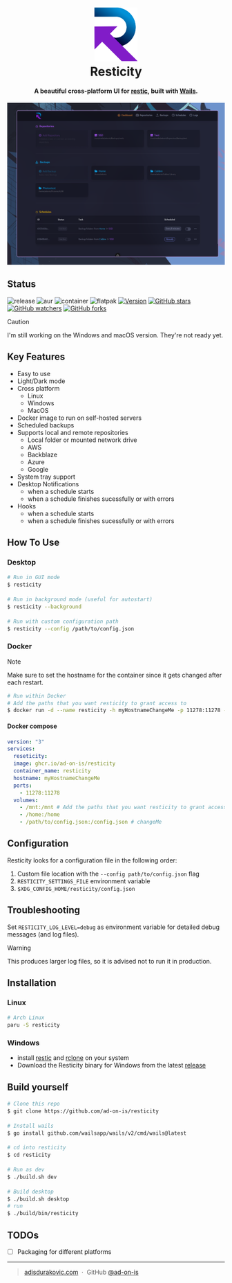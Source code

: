 <h1 align="center">
  <br>
  <a href="https://github.com/ad-on-is/resticity"><img src="./images/resticity-logo.svg" alt="Resticity" width="100"></a>
  <br>
  Resticity
  <br>
</h1>

<h4 align="center">A beautiful cross-platform UI for <a href="https://restic.readthedocs.io/en/stable/" target="_blank">restic</a>, built with <a href="https://wails.io" target="_blank">Wails</a>.</h4>

![screenshot](./images/resticity_screenshot.png)

## Status

![release](https://github.com/ad-on-is/resticity/actions/workflows/build.yml/badge.svg?branch=)
![aur](https://github.com/ad-on-is/resticity/actions/workflows/aur.yml/badge.svg?branch=)
![container](https://github.com/ad-on-is/resticity/actions/workflows/container.yml/badge.svg?branch=)
![flatpak](https://github.com/ad-on-is/resticity/actions/workflows/flatpak.yml/badge.svg?branch=)
[![Version](https://img.shields.io/github/release/ad-on-is/resticity.svg?style=flat)]()
[![GitHub stars](https://img.shields.io/github/stars/ad-on-is/resticity.svg?style=social&label=Star)](https://github.com/JonSnow/MyBadges)
[![GitHub watchers](https://img.shields.io/github/watchers/ad-on-is/resticity.svg?style=social&label=Watch)](https://github.com/JonSnow/MyBadges)
[![GitHub forks](https://img.shields.io/github/forks/ad-on-is/resticity.svg?style=social&label=Fork)](https://github.com/JonSnow/MyBadges)

> [!CAUTION]  
> I'm still working on the Windows and macOS version. They're not ready yet.

## Key Features

- Easy to use
- Light/Dark mode
- Cross platform
  - Linux
  - Windows
  - MacOS
- Docker image to run on self-hosted servers
- Scheduled backups
- Supports local and remote repositories
  - Local folder or mounted network drive
  - AWS
  - Backblaze
  - Azure
  - Google
- System tray support
- Desktop Notifications
  - when a schedule starts
  - when a schedule finishes sucessfully or with errors
- Hooks
  - when a schedule starts
  - when a schedule finishes sucessfully or with errors

## How To Use

### Desktop

```bash
# Run in GUI mode
$ resticity

# Run in background mode (useful for autostart)
$ resticity --background

# Run with custom configuration path
$ resticity --config /path/to/config.json
```

### Docker

> [!NOTE]  
> Make sure to set the hostname for the container since it gets changed after each restart.

```bash
# Run within Docker
# Add the paths that you want resticity to grant access to
$ docker run -d --name resticity -h myHostnameChangeMe -p 11278:11278 -v /path/to/config.json:/config.json -v /mnt:/mnt -v /home:/home ghcr.io/ad-on-is/resticity
```

#### Docker compose

```yaml
version: "3"
services:
  reseticity:
  image: ghcr.io/ad-on-is/resticity
  container_name: resticity
  hostname: myHostnameChangeMe
  ports:
    - 11278:11278
  volumes:
    - /mnt:/mnt # Add the paths that you want resticity to grant access to
    - /home:/home
    - /path/to/config.json:/config.json # changeMe
```

## Configuration

Resticity looks for a configuration file in the following order:

1. Custom file location with the `--config path/to/config.json` flag
2. `RESTICITY_SETTINGS_FILE` environment variable
3. `$XDG_CONFIG_HOME/resticity/config.json`

## Troubleshooting

Set `RESTICITY_LOG_LEVEL=debug` as environment variable for detailed debug messages (and log files).

> [!WARNING]  
> This produces larger log files, so it is advised not to run it in production.

## Installation

### Linux

```bash
# Arch Linux
paru -S resticity
```

### Windows

- install [restic](https://restic.readthedocs.io/en/latest/020_installation.html#windows) and [rclone](https://rclone.org/downloads/) on your system
- Download the Resticity binary for Windows from the latest [release](https://github.com/ad-on-is/resticity/releases)

## Build yourself

```bash
# Clone this repo
$ git clone https://github.com/ad-on-is/resticity

# Install wails
$ go install github.com/wailsapp/wails/v2/cmd/wails@latest

# cd into resticity
$ cd resticity

# Run as dev
$ ./build.sh dev

# Build desktop
$ ./build.sh desktop
# run
$ ./build/bin/resticity
```

## TODOs

- [ ] Packaging for different platforms

---

> [adisdurakovic.com](https://adisdurakovic.com) &nbsp;&middot;&nbsp;
> GitHub [@ad-on-is](https://github.com/ad-on-is)

